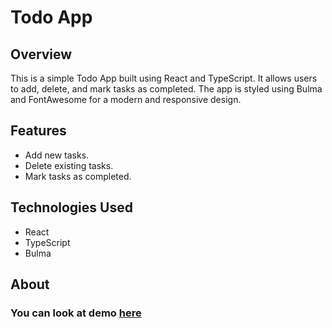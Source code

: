 # Todo App

## Overview
This is a simple Todo App built using React and TypeScript. It allows users to add, delete, and mark tasks as completed. The app is styled using Bulma and FontAwesome for a modern and responsive design.

## Features
 - Add new tasks.
 - Delete existing tasks.
 - Mark tasks as completed.

## Technologies Used
 - React
 - TypeScript
 - Bulma

## About
 ### You can look at demo [here](https://illya-onyshchuk.github.io/todo-app/)
